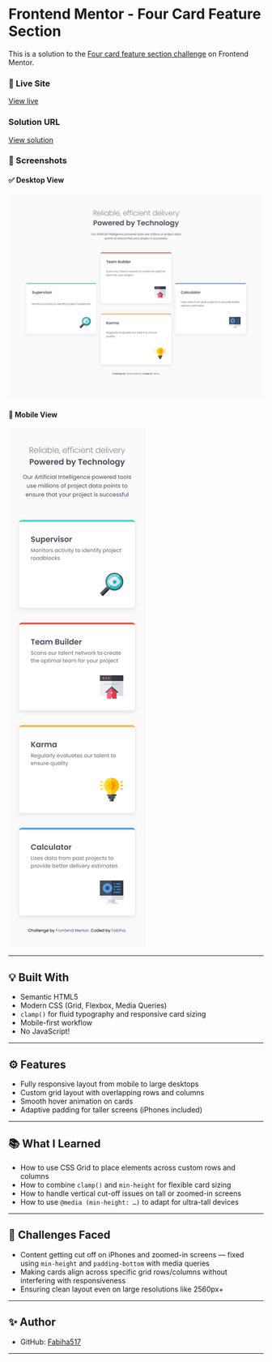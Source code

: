 # Frontend Mentor - Four Card Feature Section

This is a solution to the [Four card feature section challenge](https://www.frontendmentor.io/challenges/four-card-feature-section-weK1eFYK) on Frontend Mentor.

### 🔗 Live Site

[View live](https://fabiha517.github.io/four-card-feature-section-master/)

### Solution URL

[View solution](https://github.com/Fabiha517/four-card-feature-section-master)

### 📸 Screenshots

#### ✅ Desktop View

![Desktop Screenshot](./desktop-view-screenshot.png)

#### 📱 Mobile View

![Mobile Screenshot](./mobile-view-screenshot.png)

---

## 💡 Built With

- Semantic HTML5
- Modern CSS (Grid, Flexbox, Media Queries)
- `clamp()` for fluid typography and responsive card sizing
- Mobile-first workflow
- No JavaScript!

---

## ⚙️ Features

- Fully responsive layout from mobile to large desktops
- Custom grid layout with overlapping rows and columns
- Smooth hover animation on cards
- Adaptive padding for taller screens (iPhones included)

---

## 📚 What I Learned

- How to use CSS Grid to place elements across custom rows and columns
- How to combine `clamp()` and `min-height` for flexible card sizing
- How to handle vertical cut-off issues on tall or zoomed-in screens
- How to use `@media (min-height: …)` to adapt for ultra-tall devices

---

## 🚧 Challenges Faced

- Content getting cut off on iPhones and zoomed-in screens — fixed using `min-height` and `padding-bottom` with media queries
- Making cards align across specific grid rows/columns without interfering with responsiveness
- Ensuring clean layout even on large resolutions like 2560px+

---

## ✨ Author

- GitHub: [Fabiha517](https://github.com/Fabiha517)

---
